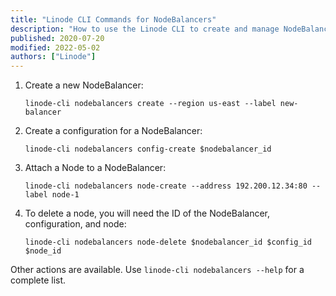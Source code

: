 ```yaml
---
title: "Linode CLI Commands for NodeBalancers"
description: "How to use the Linode CLI to create and manage NodeBalancers."
published: 2020-07-20
modified: 2022-05-02
authors: ["Linode"]
---
```


1.  Create a new NodeBalancer:

        linode-cli nodebalancers create --region us-east --label new-balancer

1.  Create a configuration for a NodeBalancer:

        linode-cli nodebalancers config-create $nodebalancer_id

1.  Attach a Node to a NodeBalancer:

        linode-cli nodebalancers node-create --address 192.200.12.34:80 --label node-1

1.  To delete a node, you will need the ID of the NodeBalancer, configuration, and node:

        linode-cli nodebalancers node-delete $nodebalancer_id $config_id $node_id

Other actions are available. Use `linode-cli nodebalancers --help` for a complete list.